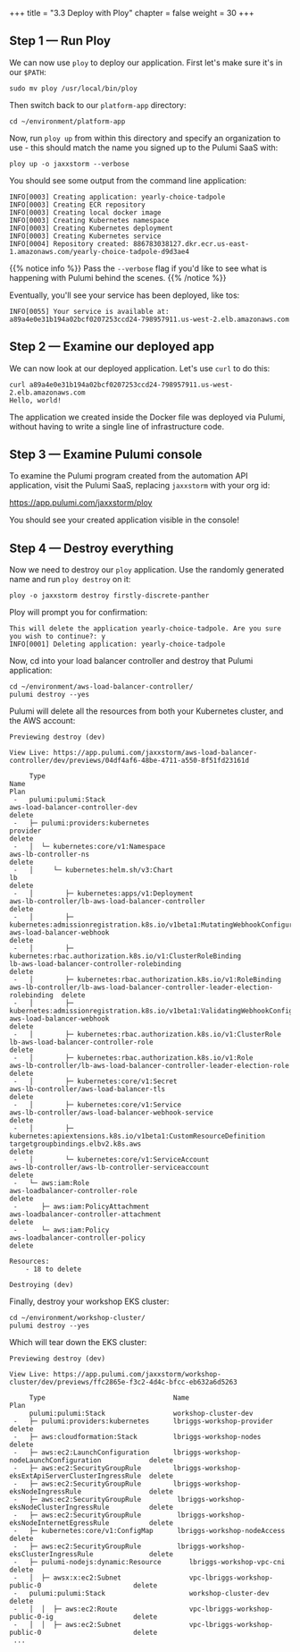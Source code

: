 +++
title = "3.3 Deploy with Ploy"
chapter = false
weight = 30
+++

## Step 1 &mdash; Run Ploy

We can now use `ploy` to deploy our application. First let's make sure it's in our `$PATH`:

```
sudo mv ploy /usr/local/bin/ploy
```

Then switch back to our `platform-app` directory:

```
cd ~/environment/platform-app
```

Now, run `ploy up` from within this directory and specify an organization to use - this should match the name you signed up to the Pulumi SaaS with:

```
ploy up -o jaxxstorm --verbose
```

You should see some output from the command line application:

```
INFO[0003] Creating application: yearly-choice-tadpole  
INFO[0003] Creating ECR repository                      
INFO[0003] Creating local docker image                  
INFO[0003] Creating Kubernetes namespace                
INFO[0003] Creating Kubernetes deployment               
INFO[0003] Creating Kubernetes service                  
INFO[0004] Repository created: 886783038127.dkr.ecr.us-east-1.amazonaws.com/yearly-choice-tadpole-d9d3ae4 

```

{{% notice info %}}
Pass the `--verbose` flag if you'd like to see what is happening with Pulumi behind the scenes.
{{% /notice %}}

Eventually, you'll see your service has been deployed, like tos:

```
INFO[0055] Your service is available at: a89a4e0e31b194a02bcf0207253ccd24-798957911.us-west-2.elb.amazonaws.com 
```

## Step 2 &mdash; Examine our deployed app

We can now look at our deployed application. Let's use `curl` to do this:

```
curl a89a4e0e31b194a02bcf0207253ccd24-798957911.us-west-2.elb.amazonaws.com
Hello, world!
```

The application we created inside the Docker file was deployed via Pulumi, without having to write a single line of infrastructure code.

## Step 3 &mdash; Examine Pulumi console

To examine the Pulumi program created from the automation API application, visit the Pulumi SaaS, replacing `jaxxstorm` with your org id:

https://app.pulumi.com/jaxxstorm/ploy

You should see your created application visible in the console!

## Step 4 &mdash; Destroy everything

Now we need to destroy our `ploy` application. Use the randomly generated name and run `ploy destroy` on it:

```
ploy -o jaxxstorm destroy firstly-discrete-panther 
```

Ploy will prompt you for confirmation:

```
This will delete the application yearly-choice-tadpole. Are you sure you wish to continue?: y
INFO[0001] Deleting application: yearly-choice-tadpole
```

Now, cd into your load balancer controller and destroy that Pulumi application:

```
cd ~/environment/aws-load-balancer-controller/
pulumi destroy --yes
```

Pulumi will delete all the resources from both your Kubernetes cluster, and the AWS account:

```
Previewing destroy (dev)

View Live: https://app.pulumi.com/jaxxstorm/aws-load-balancer-controller/dev/previews/04df4af6-48be-4711-a550-8f51fd23161d

     Type                                                                                        Name                                                                           Plan       
 -   pulumi:pulumi:Stack                                                                         aws-load-balancer-controller-dev                                               delete     
 -   ├─ pulumi:providers:kubernetes                                                              provider                                                                       delete     
 -   │  └─ kubernetes:core/v1:Namespace                                                          aws-lb-controller-ns                                                           delete     
 -   │     └─ kubernetes:helm.sh/v3:Chart                                                        lb                                                                             delete     
 -   │        ├─ kubernetes:apps/v1:Deployment                                                   aws-lb-controller/lb-aws-load-balancer-controller                              delete     
 -   │        ├─ kubernetes:admissionregistration.k8s.io/v1beta1:MutatingWebhookConfiguration    aws-load-balancer-webhook                                                      delete     
 -   │        ├─ kubernetes:rbac.authorization.k8s.io/v1:ClusterRoleBinding                      lb-aws-load-balancer-controller-rolebinding                                    delete     
 -   │        ├─ kubernetes:rbac.authorization.k8s.io/v1:RoleBinding                             aws-lb-controller/lb-aws-load-balancer-controller-leader-election-rolebinding  delete     
 -   │        ├─ kubernetes:admissionregistration.k8s.io/v1beta1:ValidatingWebhookConfiguration  aws-load-balancer-webhook                                                      delete     
 -   │        ├─ kubernetes:rbac.authorization.k8s.io/v1:ClusterRole                             lb-aws-load-balancer-controller-role                                           delete     
 -   │        ├─ kubernetes:rbac.authorization.k8s.io/v1:Role                                    aws-lb-controller/lb-aws-load-balancer-controller-leader-election-role         delete     
 -   │        ├─ kubernetes:core/v1:Secret                                                       aws-lb-controller/aws-load-balancer-tls                                        delete     
 -   │        ├─ kubernetes:core/v1:Service                                                      aws-lb-controller/aws-load-balancer-webhook-service                            delete     
 -   │        ├─ kubernetes:apiextensions.k8s.io/v1beta1:CustomResourceDefinition                targetgroupbindings.elbv2.k8s.aws                                              delete     
 -   │        └─ kubernetes:core/v1:ServiceAccount                                               aws-lb-controller/aws-lb-controller-serviceaccount                             delete     
 -   └─ aws:iam:Role                                                                             aws-loadbalancer-controller-role                                               delete     
 -      ├─ aws:iam:PolicyAttachment                                                              aws-loadbalancer-controller-attachment                                         delete     
 -      └─ aws:iam:Policy                                                                        aws-loadbalancer-controller-policy                                             delete     
 
Resources:
    - 18 to delete

Destroying (dev)
```

Finally, destroy your workshop EKS cluster:

```
cd ~/environment/workshop-cluster/
pulumi destroy --yes
```

Which will tear down the EKS cluster:

```
Previewing destroy (dev)

View Live: https://app.pulumi.com/jaxxstorm/workshop-cluster/dev/previews/ffc2865e-f3c2-4d4c-bfcc-eb632a6d5263

     Type                                Name                                                Plan       
     pulumi:pulumi:Stack                 workshop-cluster-dev                                           
 -   ├─ pulumi:providers:kubernetes      lbriggs-workshop-provider                           delete     
 -   ├─ aws:cloudformation:Stack         lbriggs-workshop-nodes                              delete     
 -   ├─ aws:ec2:LaunchConfiguration      lbriggs-workshop-nodeLaunchConfiguration            delete     
 -   ├─ aws:ec2:SecurityGroupRule        lbriggs-workshop-eksExtApiServerClusterIngressRule  delete     
 -   ├─ aws:ec2:SecurityGroupRule        lbriggs-workshop-eksNodeIngressRule                 delete     
 -   ├─ aws:ec2:SecurityGroupRule         lbriggs-workshop-eksNodeClusterIngressRule          delete     
 -   ├─ aws:ec2:SecurityGroupRule         lbriggs-workshop-eksNodeInternetEgressRule          delete     
 -   ├─ kubernetes:core/v1:ConfigMap      lbriggs-workshop-nodeAccess                         delete     
 -   ├─ aws:ec2:SecurityGroupRule         lbriggs-workshop-eksClusterIngressRule              delete     
 -   ├─ pulumi-nodejs:dynamic:Resource       lbriggs-workshop-vpc-cni                            delete     
 -   │  ├─ awsx:x:ec2:Subnet                 vpc-lbriggs-workshop-public-0                       delete     
 -   pulumi:pulumi:Stack                     workshop-cluster-dev                                delete     
 -   │  │  ├─ aws:ec2:Route                  vpc-lbriggs-workshop-public-0-ig                    delete     
 -   │  │  ├─ aws:ec2:Subnet                 vpc-lbriggs-workshop-public-0                       delete     
 ...
```
